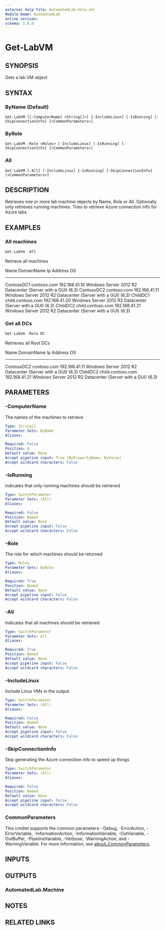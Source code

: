 ```yaml
---
external help file: AutomatedLab-help.xml
Module Name: AutomatedLab
online version:
schema: 2.0.0
---
```


# Get-LabVM

## SYNOPSIS
Gets a lab VM object

## SYNTAX

### ByName (Default)
```
Get-LabVM [[-ComputerName] <String[]>] [-IncludeLinux] [-IsRunning] [-SkipConnectionInfo] [<CommonParameters>]
```

### ByRole
```
Get-LabVM -Role <Roles> [-IncludeLinux] [-IsRunning] [-SkipConnectionInfo] [<CommonParameters>]
```

### All
```
Get-LabVM [-All] [-IncludeLinux] [-IsRunning] [-SkipConnectionInfo] [<CommonParameters>]
```

## DESCRIPTION
Retrieves one or more lab machine objects by Name, Role or All.
Optionally only retrieves running machines.
Tries to retrieve Azure connection info for Azure labs

## EXAMPLES

### All machines


```powershell
Get-LabVm -All
```

Retrieve all machines

Name       DomainName        Ip Address    OS
----       ----------        ----------    --
ContosoDC1 contoso.com       192.168.41.10 Windows Server 2012 R2 Datacenter (Server with a GUI) (6.3)
ContosoDC2 contoso.com       192.168.41.11 Windows Server 2012 R2 Datacenter (Server with a GUI) (6.3)
ChildDC1   child.contoso.com 192.168.41.20 Windows Server 2012 R2 Datacenter (Server with a GUI) (6.3)
ChildDC2   child.contoso.com 192.168.41.21 Windows Server 2012 R2 Datacenter (Server with a GUI) (6.3)

### Get all DCs


```powershell
Get-LabVm -Role DC
```

Retrieves all Root DCs

Name       DomainName        Ip Address    OS
----       ----------        ----------    --
ContosoDC2 contoso.com       192.168.41.11 Windows Server 2012 R2 Datacenter (Server with a GUI) (6.3)
ChildDC2   child.contoso.com 192.168.41.21 Windows Server 2012 R2 Datacenter (Server with a GUI) (6.3)

## PARAMETERS

### -ComputerName
The names of the machines to retrieve

```yaml
Type: String[]
Parameter Sets: ByName
Aliases:

Required: False
Position: 0
Default value: None
Accept pipeline input: True (ByPropertyName, ByValue)
Accept wildcard characters: False
```

### -IsRunning
indicates that only running machines should be retrieved

```yaml
Type: SwitchParameter
Parameter Sets: (All)
Aliases:

Required: False
Position: Named
Default value: None
Accept pipeline input: False
Accept wildcard characters: False
```

### -Role
The role for which machines should be returned

```yaml
Type: Roles
Parameter Sets: ByRole
Aliases:

Required: True
Position: Named
Default value: None
Accept pipeline input: False
Accept wildcard characters: False
```

### -All
Indicates that all machines should be retrieved

```yaml
Type: SwitchParameter
Parameter Sets: All
Aliases:

Required: True
Position: Named
Default value: None
Accept pipeline input: False
Accept wildcard characters: False
```

### -IncludeLinux
Include Linux VMs in the output

```yaml
Type: SwitchParameter
Parameter Sets: (All)
Aliases:

Required: False
Position: Named
Default value: None
Accept pipeline input: False
Accept wildcard characters: False
```

### -SkipConnectionInfo
Skip generating the Azure connection info to speed up things

```yaml
Type: SwitchParameter
Parameter Sets: (All)
Aliases:

Required: False
Position: Named
Default value: None
Accept pipeline input: False
Accept wildcard characters: False
```

### CommonParameters
This cmdlet supports the common parameters: -Debug, -ErrorAction, -ErrorVariable, -InformationAction, -InformationVariable, -OutVariable, -OutBuffer, -PipelineVariable, -Verbose, -WarningAction, and -WarningVariable. For more information, see [about_CommonParameters](http://go.microsoft.com/fwlink/?LinkID=113216).

## INPUTS

## OUTPUTS

### AutomatedLab.Machine
## NOTES

## RELATED LINKS
